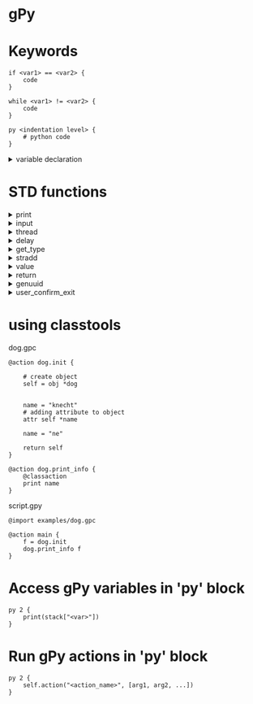 # gPy

# Keywords

````
if <var1> == <var2> {
    code
}
````
````
while <var1> != <var2> {
    code
}
````
````
py <indentation level> {
    # python code
}
````

<details>
  <summary>variable declaration</summary>

allowes to give a variable a value

args:
- variable/value/calculation

return:
- value declared by args

examples:
``var1 = 1``
``var2 = 3 + var1``
</details>

# STD functions


<details>
  <summary>print</summary>

prints text to the console

args:
- variable/value

examples:
``print "test message"``
``print defined_var``
</details>


<details>
  <summary>input</summary>

asks the user for input by offering him a text

args:
- variable/value # type: string - used for the input asking text

return:
- user input # string

examples:
``out = input "> "``
``print defined_var``
</details>


<details>
  <summary>thread</summary>

starts a new thread of a function specified by a function pointer

args:
- function pointer

examples:
``thread *testaction``
</details>


<details>
  <summary>delay</summary>

waits for the specified time in seconds

args:
- variable/value # float for delay in seconds

examples:
``delay 3.8``
``delay var2``
</details>


<details>
  <summary>get_type</summary>

prints name and type of a variable pointer

args:
- variable pointer

examples:
``get_type *age``
</details>


<details>
  <summary>stradd</summary>

adds two strings

args:
- variable/value # string1
- variable/value # string2

return:
- string

examples:
``stradd name1 name2``
</details>


<details>
  <summary>value</summary>

returns value of a variable pointer

args:
- variable pointer

return:
- value of variable

examples:
``value *name``
</details>


<details>
  <summary>return</summary>

sets return variable to first arg

args:
- variable/value

return:
- value

examples:
``return 321``
</details>


<details>
  <summary>genuuid</summary>

returns a uuid used for objects etc.

return:
- value # float

examples:
``genuuid``
</details>


<details>
  <summary>user_confirm_exit</summary>

waits for user to press enter before exiting
</details>

# using classtools


dog.gpc
```
@action dog.init {

    # create object
    self = obj *dog
    
    
    name = "knecht"
    # adding attribute to object
    attr self *name

    name = "ne"

    return self
}

@action dog.print_info {
    @classaction
    print name
}
```

script.gpy
```
@import examples/dog.gpc

@action main {
    f = dog.init
    dog.print_info f
}
```


# Access gPy variables in 'py' block
````
py 2 {
    print(stack["<var>"])
}
````

# Run gPy actions in 'py' block
````
py 2 {
    self.action("<action_name>", [arg1, arg2, ...])
}
````
